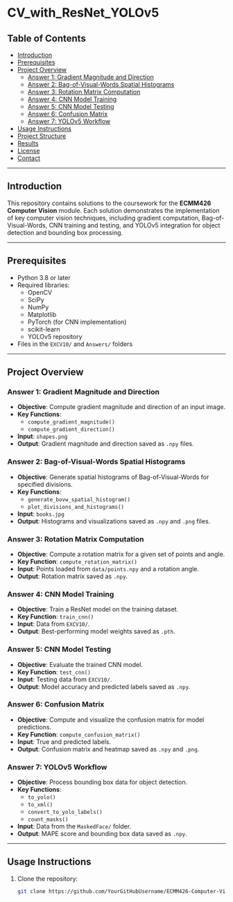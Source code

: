 # CV_with_ResNet_YOLOv5

## **Table of Contents**
- [Introduction](#introduction)
- [Prerequisites](#prerequisites)
- [Project Overview](#project-overview)
  - [Answer 1: Gradient Magnitude and Direction](#answer-1-gradient-magnitude-and-direction)
  - [Answer 2: Bag-of-Visual-Words Spatial Histograms](#answer-2-bag-of-visual-words-spatial-histograms)
  - [Answer 3: Rotation Matrix Computation](#answer-3-rotation-matrix-computation)
  - [Answer 4: CNN Model Training](#answer-4-cnn-model-training)
  - [Answer 5: CNN Model Testing](#answer-5-cnn-model-testing)
  - [Answer 6: Confusion Matrix](#answer-6-confusion-matrix)
  - [Answer 7: YOLOv5 Workflow](#answer-7-yolov5-workflow)
- [Usage Instructions](#usage-instructions)
- [Project Structure](#project-structure)
- [Results](#results)
- [License](#license)
- [Contact](#contact)

---

## **Introduction**

This repository contains solutions to the coursework for the **ECMM426 Computer Vision** module. Each solution demonstrates the implementation of key computer vision techniques, including gradient computation, Bag-of-Visual-Words, CNN training and testing, and YOLOv5 integration for object detection and bounding box processing.

---

## **Prerequisites**
- Python 3.8 or later
- Required libraries:
  - OpenCV
  - SciPy
  - NumPy
  - Matplotlib
  - PyTorch (for CNN implementation)
  - scikit-learn
  - YOLOv5 repository
- Files in the `EXCV10/` and `Answers/` folders

---

## **Project Overview**

### **Answer 1: Gradient Magnitude and Direction**
- **Objective**: Compute gradient magnitude and direction of an input image.
- **Key Functions**:
  - `compute_gradient_magnitude()`
  - `compute_gradient_direction()`
- **Input**: `shapes.png`
- **Output**: Gradient magnitude and direction saved as `.npy` files.

### **Answer 2: Bag-of-Visual-Words Spatial Histograms**
- **Objective**: Generate spatial histograms of Bag-of-Visual-Words for specified divisions.
- **Key Functions**:
  - `generate_bovw_spatial_histogram()`
  - `plot_divisions_and_histograms()`
- **Input**: `books.jpg`
- **Output**: Histograms and visualizations saved as `.npy` and `.png` files.

### **Answer 3: Rotation Matrix Computation**
- **Objective**: Compute a rotation matrix for a given set of points and angle.
- **Key Function**: `compute_rotation_matrix()`
- **Input**: Points loaded from `data/points.npy` and a rotation angle.
- **Output**: Rotation matrix saved as `.npy`.

### **Answer 4: CNN Model Training**
- **Objective**: Train a ResNet model on the training dataset.
- **Key Function**: `train_cnn()`
- **Input**: Data from `EXCV10/`.
- **Output**: Best-performing model weights saved as `.pth`.

### **Answer 5: CNN Model Testing**
- **Objective**: Evaluate the trained CNN model.
- **Key Function**: `test_cnn()`
- **Input**: Testing data from `EXCV10/`.
- **Output**: Model accuracy and predicted labels saved as `.npy`.

### **Answer 6: Confusion Matrix**
- **Objective**: Compute and visualize the confusion matrix for model predictions.
- **Key Function**: `compute_confusion_matrix()`
- **Input**: True and predicted labels.
- **Output**: Confusion matrix and heatmap saved as `.npy` and `.png`.

### **Answer 7: YOLOv5 Workflow**
- **Objective**: Process bounding box data for object detection.
- **Key Functions**:
  - `to_yolo()`
  - `to_xml()`
  - `convert_to_yolo_labels()`
  - `count_masks()`
- **Input**: Data from the `MaskedFace/` folder.
- **Output**: MAPE score and bounding box data saved as `.npy`.

---

## **Usage Instructions**

1. Clone the repository:
   ```bash
   git clone https://github.com/YourGitHubUsername/ECMM426-Computer-Vision-Coursework.git
